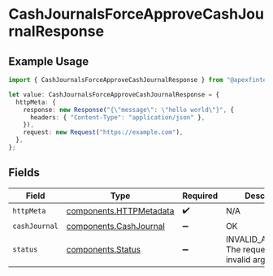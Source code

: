 # CashJournalsForceApproveCashJournalResponse

## Example Usage

```typescript
import { CashJournalsForceApproveCashJournalResponse } from "@apexfintechsolutions/ascend-sdk/models/operations";

let value: CashJournalsForceApproveCashJournalResponse = {
  httpMeta: {
    response: new Response("{\"message\": \"hello world\"}", {
      headers: { "Content-Type": "application/json" },
    }),
    request: new Request("https://example.com"),
  },
};
```

## Fields

| Field                                                              | Type                                                               | Required                                                           | Description                                                        |
| ------------------------------------------------------------------ | ------------------------------------------------------------------ | ------------------------------------------------------------------ | ------------------------------------------------------------------ |
| `httpMeta`                                                         | [components.HTTPMetadata](../../models/components/httpmetadata.md) | :heavy_check_mark:                                                 | N/A                                                                |
| `cashJournal`                                                      | [components.CashJournal](../../models/components/cashjournal.md)   | :heavy_minus_sign:                                                 | OK                                                                 |
| `status`                                                           | [components.Status](../../models/components/status.md)             | :heavy_minus_sign:                                                 | INVALID_ARGUMENT: The request has an invalid argument.             |
